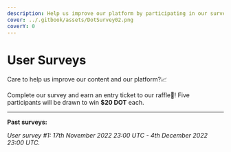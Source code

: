 ```yaml
---
description: Help us improve our platform by participating in our surveys.
cover: ../.gitbook/assets/DotSurvey02.png
coverY: 0
---
```


# User Surveys

Care to help us improve our content and our platform?📈

Complete our survey and earn an entry ticket to our raffle🎡! Five participants will be drawn to win **$20 DOT** each.

****

**Past surveys:**

_User survey #1: 17th November 2022 23:00 UTC -  4th December 2022 23:00 UTC._

